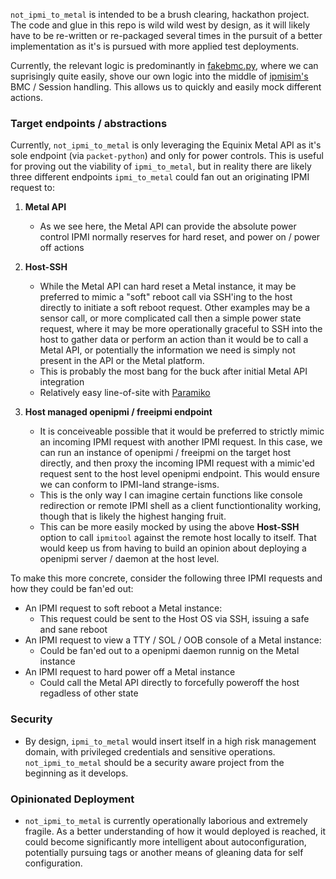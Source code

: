 `not_ipmi_to_metal` is intended to be a brush clearing, hackathon project. The code and glue in this repo is wild wild west by design, as it will likely have to be re-written or re-packaged several times in the pursuit of a better implementation as it's is pursued with more applied test deployments.


Currently, the relevant logic is predominantly in [fakebmc.py](ipmi_to_metal/fakebmc.py), where we can suprisingly quite easily, shove our own logic into the middle of [ipmisim's](https://github.com/shapeblue/ipmisim) BMC / Session handling. This allows us to quickly and easily mock different actions.


### Target endpoints / abstractions

Currently, `not_ipmi_to_metal` is only leveraging the Equinix Metal API as it's sole endpoint (via `packet-python`) and only for power controls. This is useful for proving out the viability of `ipmi_to_metal`, but in reality there are likely three different endpoints `ipmi_to_metal` could fan out an originating IPMI request to:

1) **Metal API**
    * As we see here, the Metal API can provide the absolute power control IPMI normally reserves for hard reset, and power on / power off actions
 
2) **Host-SSH**
    * While the Metal API can hard reset a Metal instance, it may be preferred to mimic a "soft" reboot call via SSH'ing to the host directly to initiate a soft reboot request. Other examples may be a sensor call, or more complicated call then a simple power state request, where it may be more operationally graceful to SSH into the host to gather data or perform an action than it would be to call a Metal API, or potentially the information we need is simply not present in the API or the Metal platform. 
    * This is probably the most bang for the buck after initial Metal API integration
    * Relatively easy line-of-site with [Paramiko](http://www.paramiko.org/)

3) **Host managed openipmi / freeipmi endpoint**
    * It is conceiveable possible that it would be preferred to strictly mimic an incoming IPMI request with another IPMI request. In this case, we can run an instance of openipmi / freeipmi on the target host directly, and then proxy the incoming IPMI request with a mimic'ed request sent to the host level openipmi endpoint. This would ensure we can conform to IPMI-land strange-isms. 
    * This is the only way I can imagine certain functions like console redirection or remote IPMI shell as a client functiontionality working, though that is likely the highest hanging fruit. 
    * This can be more easily mocked by using the above **Host-SSH** option to call `ipmitool` against the remote host locally to itself. That would keep us from having to build an opinion about deploying a openipmi server / daemon at the host level.


To make this more concrete, consider the following three IPMI requests and how they could be fan'ed out:

* An IPMI request to soft reboot a Metal instance:
  * This request could be sent to the Host OS via SSH, issuing a safe and sane reboot
* An IPMI request to view a TTY / SOL / OOB console  of a Metal instance:
  * Could be fan'ed out to a openipmi daemon runnig on the Metal instance
* An IPMI request to hard power off a Metal instance
  * Could call the Metal API directly to forcefully poweroff the host regadless of other state

### Security
  * By design, `ipmi_to_metal` would insert itself in a high risk management domain, with privileged  credentials and sensitive operations. `not_ipmi_to_metal` should be a security aware project from the beginning as it develops.

### Opinionated Deployment
  * `not_ipmi_to_metal` is currently operationally laborious and extremely fragile. As a better understanding of how it would deployed is reached, it could become significantly more intelligent about autoconfiguration, potentially pursuing tags or another means of gleaning data for self configuration. 

